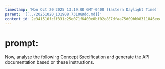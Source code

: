 ```yaml
---
timestamp: 'Mon Oct 20 2025 13:19:08 GMT-0400 (Eastern Daylight Time)'
parent: '[[../20251020_131908.731088dd.md]]'
content_id: 2e341510fc8f331c25e071f6400e0bf02e837dfaa75d09bbb8311846eeea1ca1
---
```


# prompt:

Now, analyze the following Concept Specification and generate the API documentation based on these instructions.
